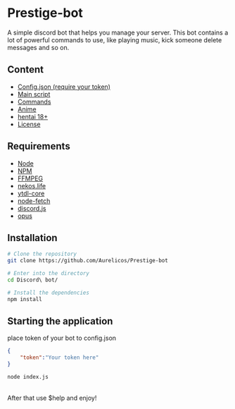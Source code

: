 # Prestige-bot

A simple discord bot that helps you manage your server. This bot contains a lot of powerful commands to use, like playing music, kick someone delete messages and so on.

## Content

* [Config.json (require your token)](https://github.com/Aurelicos/Prestige-bot/blob/main/config.json)
* [Main script](https://github.com/Aurelicos/Prestige-bot/blob/main/index.js)
* [Commands](https://github.com/Aurelicos/Prestige-bot/tree/main/commands)
* [Anime](https://github.com/Aurelicos/Prestige-bot/tree/main/commands/anime)
* [hentai 18+](https://github.com/Aurelicos/Prestige-bot/tree/main/commands/anime/hentai)
* [License](https://github.com/Aurelicos/Prestige-bot/blob/main/LICENSE)

## Requirements

- [Node](https://nodejs.org/en/)
- [NPM](https://www.npmjs.com/)
- [FFMPEG](https://www.ffmpeg.org/)
- [nekos.life](https://nekos.life/)
- [ytdl-core](https://github.com/fent/node-ytdl-core)
- [node-fetch](https://www.npmjs.com/package/node-fetch)
- [discord.js](https://discord.js.org/#/)
- [opus](https://www.npmjs.com/package/@discordjs/opus)

## Installation

```bash
# Clone the repository
git clone https://github.com/Aurelicos/Prestige-bot

# Enter into the directory
cd Discord\ bot/

# Install the dependencies
npm install
```

## Starting the application
place token of your bot to config.json
```json
{
    "token":"Your token here"
}
```
```bash
node index.js
```
<br>
After that use $help and enjoy!
